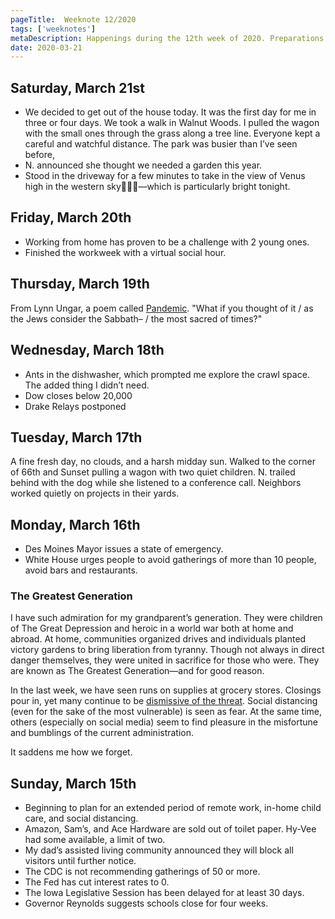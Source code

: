 ```yaml
---
pageTitle:  Weeknote 12/2020
tags: ['weeknotes']
metaDescription: Happenings during the 12th week of 2020. Preparations for coronavirus, updates, and other thoughts. 
date: 2020-03-21
---
```

## Saturday, March 21st
* We decided to get out of the house today. It was the first day for me in three or four days. We took a walk in Walnut Woods. I pulled the wagon with the small ones through the grass along a tree line. Everyone kept a careful and watchful distance.  The park was busier than I’ve seen before,
* N. announced she thought we needed a garden this year. 
* Stood in the driveway for a few minutes to take in the view of Venus high in the western sky—which is particularly bright tonight.

## Friday, March 20th
* Working from home has proven to be a challenge with 2 young ones. 
* Finished the workweek with a virtual social hour. 

## Thursday, March 19th
From Lynn Ungar, a poem called [Pandemic](http://www.lynnungar.com/poems/pandemic/). "What if you thought of it / as the Jews consider the Sabbath– / the most sacred of times?" 

## Wednesday, March 18th
* Ants in the dishwasher, which prompted me explore the crawl space. The added thing I didn’t need. 
* Dow closes below 20,000
* Drake Relays postponed 

## Tuesday, March 17th
A fine fresh day, no clouds, and a harsh midday sun. Walked to the corner of 66th and Sunset pulling a wagon with two quiet children. N. trailed behind with the dog while she listened to a conference call. Neighbors worked quietly on projects in their yards. 

## Monday, March 16th
* Des Moines Mayor issues a state of emergency. 
* White House urges people to avoid gatherings of more than 10 people, avoid bars and restaurants.

### The Greatest Generation
I have such admiration for my grandparent’s generation. They were children of The Great Depression and heroic in a world war both at home and abroad. At home, communities organized drives and individuals planted victory gardens to bring liberation from tyranny. Though not always in direct danger themselves, they were united in sacrifice for those who were. They are known as The Greatest Generation—and for good reason. 

In the last week, we have seen runs on supplies at grocery stores. Closings pour in, yet many continue to be [dismissive of the threat](https://www.youtube.com/watch?v=ifKbwDf51bA). Social distancing (even for the sake of the most vulnerable) is seen as fear. At the same time, others (especially on social media) seem to find pleasure in the misfortune and bumblings of the current administration. 

It saddens me how we forget. 

## Sunday, March 15th
* Beginning to plan for an extended period of remote work, in-home child care, and social distancing. 
* Amazon, Sam’s, and Ace Hardware are sold out of toilet paper. Hy-Vee had some available, a limit of two.
* My dad’s assisted living community announced they will block all visitors until further notice. 
* The CDC is not recommending gatherings of 50 or more.  
* The Fed has cut interest rates to 0. 
* The Iowa Legislative Session has been delayed for at least 30 days. 
* Governor Reynolds suggests schools close for four weeks.
